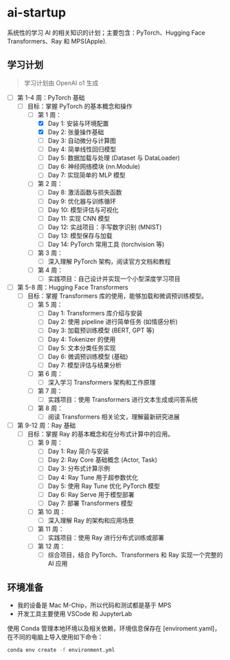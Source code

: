 # ai-startup

系统性的学习 AI 的相关知识的计划；主要包含：PyTorch、Hugging Face Transformers、Ray 和 MPS(Apple).

## 学习计划

> 学习计划由 OpenAI o1 生成

- [ ] 第 1-4 周：PyTorch 基础
  - [ ] 目标：掌握 PyTorch 的基本概念和操作
    - [ ] 第 1 周：
      - [x] Day 1: 安装与环境配置
      - [x] Day 2: 张量操作基础
      - [ ] Day 3: 自动微分与计算图
      - [ ] Day 4: 简单线性回归模型
      - [ ] Day 5: 数据加载与处理 (Dataset 与 DataLoader)
      - [ ] Day 6: 神经网络模块 (nn.Module)
      - [ ] Day 7: 实现简单的 MLP 模型
    - [ ] 第 2 周：
      - [ ] Day 8: 激活函数与损失函数
      - [ ] Day 9: 优化器与训练循环
      - [ ] Day 10: 模型评估与可视化
      - [ ] Day 11: 实现 CNN 模型
      - [ ] Day 12: 实战项目：手写数字识别 (MNIST)
      - [ ] Day 13: 模型保存与加载
      - [ ] Day 14: PyTorch 常用工具 (torchvision 等)
    - [ ] 第 3 周：
      - [ ] 深入理解 PyTorch 架构，阅读官方文档和教程
    - [ ] 第 4 周：
      - [ ] 实践项目：自己设计并实现一个小型深度学习项目
- [ ] 第 5-8 周：Hugging Face Transformers
  - [ ] 目标：掌握 Transformers 库的使用，能够加载和微调预训练模型。
    - [ ] 第 5 周：
      - [ ] Day 1: Transformers 库介绍与安装
      - [ ] Day 2: 使用 pipeline 进行简单任务 (如情感分析)
      - [ ] Day 3: 加载预训练模型 (BERT, GPT 等)
      - [ ] Day 4: Tokenizer 的使用
      - [ ] Day 5: 文本分类任务实现
      - [ ] Day 6: 微调预训练模型 (基础)
      - [ ] Day 7: 模型评估与结果分析
    - [ ] 第 6 周：
      - [ ] 深入学习 Transformers 架构和工作原理
    - [ ] 第 7 周：
      - [ ] 实践项目：使用 Transformers 进行文本生成或问答系统
    - [ ] 第 8 周：
      - [ ] 阅读 Transformers 相关论文，理解最新研究进展
- [ ] 第 9-12 周：Ray 基础
  - [ ] 目标：掌握 Ray 的基本概念和在分布式计算中的应用。
    - [ ] 第 9 周：
      - [ ] Day 1: Ray 简介与安装
      - [ ] Day 2: Ray Core 基础概念 (Actor, Task)
      - [ ] Day 3: 分布式计算示例
      - [ ] Day 4: Ray Tune 用于超参数优化
      - [ ] Day 5: 使用 Ray Tune 优化 PyTorch 模型
      - [ ] Day 6: Ray Serve 用于模型部署
      - [ ] Day 7: 部署 Transformers 模型
    - [ ] 第 10 周：
      - [ ] 深入理解 Ray 的架构和应用场景
    - [ ] 第 11 周：
      - [ ] 实践项目：使用 Ray 进行分布式训练或部署
    - [ ] 第 12 周：
      - [ ] 综合项目，结合 PyTorch、Transformers 和 Ray 实现一个完整的 AI 应用

## 环境准备

- 我的设备是 Mac M-Chip，所以代码和测试都是基于 MPS
- 开发工具主要使用 VSCode 和 JupyterLab

使用 Conda 管理本地环境以及相关依赖，环境信息保存在 [enviroment.yaml]，在不同的电脑上导入使用如下命令：

```bash
conda env create -f environment.yml
```
